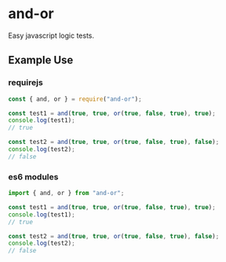 # and-or

Easy javascript logic tests.

## Example Use

### requirejs

```javascript
const { and, or } = require("and-or");

const test1 = and(true, true, or(true, false, true), true);
console.log(test1);
// true

const test2 = and(true, true, or(true, false, true), false);
console.log(test2);
// false
```

### es6 modules

```javascript
import { and, or } from "and-or";

const test1 = and(true, true, or(true, false, true), true);
console.log(test1);
// true

const test2 = and(true, true, or(true, false, true), false);
console.log(test2);
// false
```
